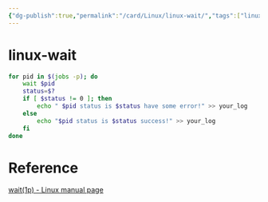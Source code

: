 ```yaml
---
{"dg-publish":true,"permalink":"/card/Linux/linux-wait/","tags":["linux"],"noteIcon":"2","created":"2023-12-11T23:48:10+08:00","updated":"2025-02-18T22:05:49+08:00"}
---
```



# linux-wait

```bash
for pid in $(jobs -p); do
    wait $pid
    status=$?
    if [ $status != 0 ]; then
        echo " $pid status is $status have some error!" >> your_log
    else
        echo "$pid status is $status success!" >> your_log
    fi
done
```

# Reference

[wait(1p) - Linux manual page](https://man7.org/linux/man-pages/man1/wait.1p.html)
